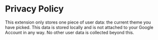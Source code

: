 # Privacy Policy

This extension only stores one piece of user data: the current theme you have picked. This data is stored locally and is not attached to your Google Account in any way. 
No other user data is collected beyond this. 
